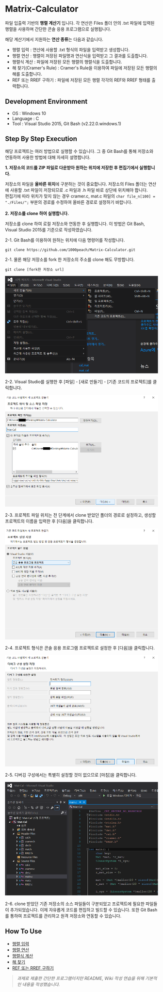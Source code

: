 # Matrix-Calculator

파일 입출력 기반의 **행렬 계산기** 입니다. 각 연산은 Files 폴더 안의 .txt 파일에 입력된 행렬을 사용하며 간단한 콘솔 응용 프로그램으로 실행됩니다.

해당 계산기에서 지원하는 **연산 종류**는 다음과 같습니다.

* 행렬 입력 : 연산에 사용할 .txt 형식의 파일을 입력받고 생성합니다.
* 행렬 연산 : 행렬이 저장된 파일명과 연산식을 입력받고 그 결과를 도출합니다.
* 행렬식 계산 : 파일에 저장된 모든 행렬의 행렬식을 도출합니다.
* 해 찾기(Cramer's Rule) : Cramer's Rule을 이용하여 파일에 저장된 모든 행렬의 해를 도출합니다. 
* REF 또는 RREF 구하기 : 파일에 저장된 모든 행렬 각각의 REF와 RREF 형태를 출력합니다. 

## Development Environment

* OS : Windows 10
* Language : C
* Tool : Visual Studio 2015, Git Bash (v2.22.0.windows.1)

## Step By Step Execution

해당 프로젝트는 여러 방법으로 실행할 수 있습니다. 그 중 Git Bash를 통해 저장소와 연동하여 사용한 방법에 대해 자세히 설명합니다.<br>

**1. 저장소의 코드를 ZIP 파일로 다운받아 원하는 위치에 저장한 후 편집기에서 실행합니다.**

  저장소의 파일을 **올바른 위치**에 구분하는 것이 중요합니다. 저장소의 Files 폴더는 연산에 사용할 .txt 파일이 저장되므로 .c 파일과 .h 파일 바로 상단에 위치해야 합니다.<br>편집기에 따라 위치가 맞지 않는 경우 cramer.c, mat.c 파일의 ```char file_n[100] = "./Files/";``` 부분의 경로를 수정하여 올바른 경로로 설정하기 바랍니다.<br><br>
**2. 저장소를 clone 하여 실행합니다.**

저장소를 clone 하여 로컬 저장소와 연동한 후 실행합니다. 이 방법은 Git Bash, Visual Studio 2015를 기준으로 작성하였습니다.

2-1. Git Bash를 이용하여 원하는 위치에 다음 명령어를 작성합니다.

```
git clone https://github.com/1000peach/Matrix-Calculator.git
```

2-1. 물론 해당 저장소를 fork 한 저장소의 주소를 clone 해도 무방합니다. 

```
git clone [fork한 저장소 url]
```
![OpenProject](./ReadmeImgs/OpenProject.png)

2-2. Visual Studio를 실행한 후 [파일] - [새로 만들기] - [기존 코드의 프로젝트]를 클릭합니다.

![InputName](./ReadmeImgs/InputName.png)

2-3. 프로젝트 파일 위치는 전 단계에서 clone 받았던 폴더의 경로로 설정하고, 생성할 프로젝트의 이름을 입력한 후 [다음]을 클릭합니다.

![SelectBuild](./ReadmeImgs/SelectBuild.png)

2-4. 프로젝트 형식은 콘솔 응용 프로그램 프로젝트로 설정한 후 [다음]을 클릭합니다.

![Nothing](./ReadmeImgs/Nothing.png)

2-5. 디버깅 구성에서는 특별히 설정할 것이 없으므로 [마침]을 클릭합니다.

![Success](./ReadmeImgs/Success.png)

2-6. clone 받았던 기존 저장소의 소스 파일들이 구분되었고 프로젝트에 필요한 파일들이 추가되었습니다. 이제 자유롭게 코드를 편집하고 빌드할 수 있습니다. 또한 Git Bash를 통하여 프로젝트를 관리하고 원격 저장소와 연동할 수 있습니다.

## How To Use

* [행렬 입력](https://github.com/1000peach/Matrix-Calculator/wiki/Input)
* [행렬 연산](https://github.com/1000peach/Matrix-Calculator/wiki/Calculation)
* [행렬식 계산](https://github.com/1000peach/Matrix-Calculator/wiki/Determinant)
* [해 찾기](https://github.com/1000peach/Matrix-Calculator/wiki/Solution)
* [REF 또는 RREF 구하기](https://github.com/1000peach/Matrix-Calculator/wiki/REF-and-RREF)


> _과제로 제출한 간단한 프로그램이지만 README, Wiki 작성 연습을 위해 기본적인 내용을 작성했습니다._
